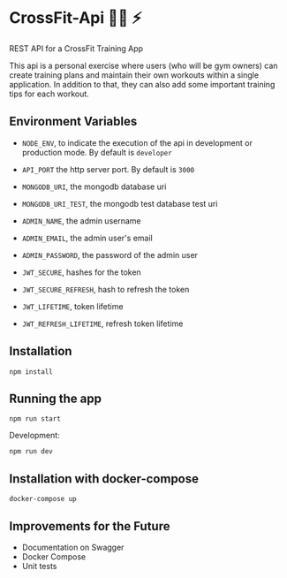 # CrossFit-Api 🤸‍♂️ ⚡

REST API for a CrossFit Training App

This api is a personal exercise where users (who will be gym owners) can create training plans and maintain their own workouts within a single application. In addition to that, they can also add some important training tips for each workout.

## Environment Variables

- `NODE_ENV`, to indicate the execution of the api in development or production mode. By default is `developer`
- `API_PORT` the http server port. By default is `3000`
- `MONGODB_URI`, the mongodb database uri
- `MONGODB_URI_TEST`, the mongodb test database test uri

- `ADMIN_NAME`, the admin username
- `ADMIN_EMAIL`, the admin user's email
- `ADMIN_PASSWORD`, the password of the admin user

- `JWT_SECURE`, hashes for the token
- `JWT_SECURE_REFRESH`, hash to refresh the token
- `JWT_LIFETIME`, token lifetime
- `JWT_REFRESH_LIFETIME`, refresh token lifetime

## Installation

```
npm install
```

## Running the app

```
npm run start
```

Development:

```
npm run dev
```

## Installation with docker-compose

```
docker-compose up
```

## Improvements for the Future

- Documentation on Swagger
- Docker Compose
- Unit tests
